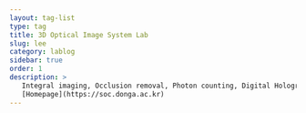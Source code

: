 ```yaml
---
layout: tag-list
type: tag
title: 3D Optical Image System Lab
slug: lee
category: lablog
sidebar: true
order: 1
description: >
   Integral imaging, Occlusion removal, Photon counting, Digital Holographic Microscopy
   [Homepage](https://soc.donga.ac.kr)
---
```

